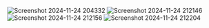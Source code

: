 ![Screenshot 2024-11-24 204332](https://github.com/user-attachments/assets/b19416fa-bb54-46c9-aa38-c577d7070efa)
![Screenshot 2024-11-24 212146](https://github.com/user-attachments/assets/4884a340-3f7c-457d-82ab-bd077840b562)
![Screenshot 2024-11-24 212156](https://github.com/user-attachments/assets/d9182168-8897-45a5-a5a5-3f93297e96c8)
![Screenshot 2024-11-24 212204](https://github.com/user-attachments/assets/1c9d44ce-8ee4-4931-b85b-31b78fe35ef8)
